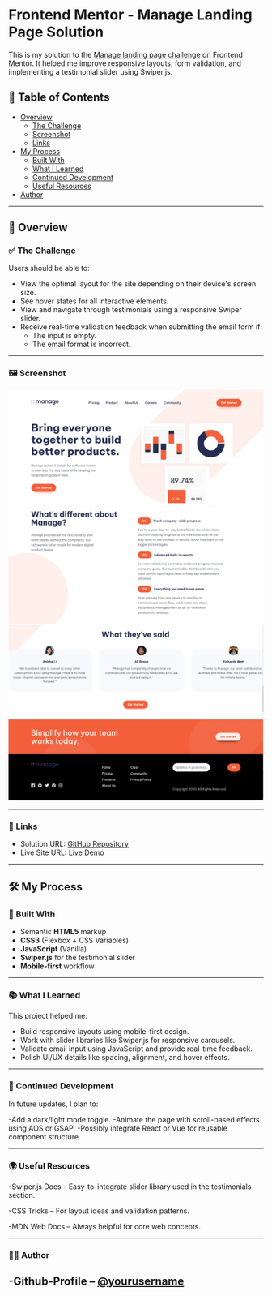 # Frontend Mentor - Manage Landing Page Solution

This is my solution to the [Manage landing page challenge](https://www.frontendmentor.io/challenges/manage-landing-page-SLXqC6P5) on Frontend Mentor. It helped me improve responsive layouts, form validation, and implementing a testimonial slider using Swiper.js.

## 📑 Table of Contents

- [Overview](#overview)
  - [The Challenge](#the-challenge)
  - [Screenshot](#screenshot)
  - [Links](#links)
- [My Process](#my-process)
  - [Built With](#built-with)
  - [What I Learned](#what-i-learned)
  - [Continued Development](#continued-development)
  - [Useful Resources](#useful-resources)
- [Author](#author)

---

## 🧐 Overview

### ✅ The Challenge

Users should be able to:

- View the optimal layout for the site depending on their device's screen size.
- See hover states for all interactive elements.
- View and navigate through testimonials using a responsive Swiper slider.
- Receive real-time validation feedback when submitting the email form if:
  - The input is empty.
  - The email format is incorrect.

---

### 🖼️ Screenshot

![Project Screenshot](src/Screenshot1.jpg)
![Project Screenshot](src/Screenshot2.jpg)
![Project Screenshot](src/Screenshot3.jpg)
![Project Screenshot](src/Screenshot4.jpg)

---
### 🔗 Links

- Solution URL: [GitHub Repository](https://github.com/C-W-Praduman/Manage-landing-page)
- Live Site URL: [Live Demo](https://manage-landing-page-rho-seven.vercel.app/)

---

## 🛠️ My Process

### 🔧 Built With

- Semantic **HTML5** markup
- **CSS3** (Flexbox + CSS Variables)
- **JavaScript** (Vanilla)
- **Swiper.js** for the testimonial slider
- **Mobile-first** workflow

---

### 📚 What I Learned

This project helped me:
- Build responsive layouts using mobile-first design.
- Work with slider libraries like Swiper.js for responsive carousels.
- Validate email input using JavaScript and provide real-time feedback.
- Polish UI/UX details like spacing, alignment, and hover effects.

---
### 🔁 Continued Development

In future updates, I plan to:

-Add a dark/light mode toggle.
-Animate the page with scroll-based effects using AOS or GSAP.
-Possibly integrate React or Vue for reusable component structure.

---

### 🌍 Useful Resources

-Swiper.js Docs – Easy-to-integrate slider library used in the testimonials section.

-CSS Tricks – For layout ideas and validation patterns.

-MDN Web Docs – Always helpful for core web concepts.

---

### 👨‍💻 Author

-Github-Profile – [@yourusername](https://github.com/C-W-Praduman)
---

